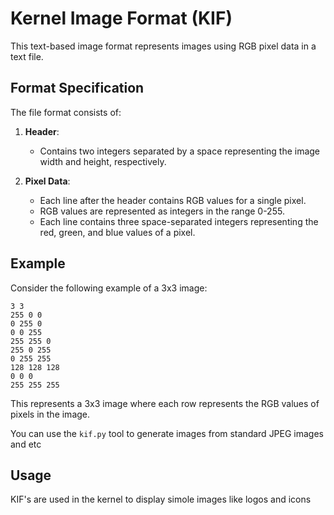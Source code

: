 # Kernel Image Format (KIF)

This text-based image format represents images using RGB pixel data in a text file.

## Format Specification

The file format consists of:

1. **Header**: 
    - Contains two integers separated by a space representing the image width and height, respectively.

2. **Pixel Data**:
    - Each line after the header contains RGB values for a single pixel.
    - RGB values are represented as integers in the range 0-255.
    - Each line contains three space-separated integers representing the red, green, and blue values of a pixel.

## Example

Consider the following example of a 3x3 image:
```
3 3
255 0 0
0 255 0
0 0 255
255 255 0
255 0 255
0 255 255
128 128 128
0 0 0
255 255 255
```

This represents a 3x3 image where each row represents the RGB values of pixels in the image.

You can use the `kif.py` tool to generate images from standard JPEG images and etc

## Usage
KIF's are used in the kernel to display simole
images like logos and icons 